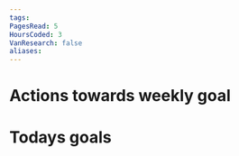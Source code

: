 ```yaml
---
tags: 
PagesRead: 5
HoursCoded: 3
VanResearch: false
aliases:
---
```

# Actions towards weekly goal
# Todays goals